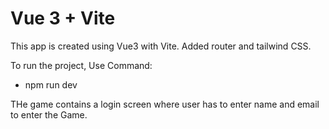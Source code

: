 # Vue 3 + Vite
This app is created using Vue3 with Vite. Added router and tailwind CSS.

To run the project, Use Command:
  * npm run dev

THe game contains a login screen where user has to enter name and email to enter the Game.
